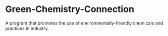 # Green-Chemistry-Connection
A program that promotes the use of environmentally-friendly chemicals and practices in industry.
